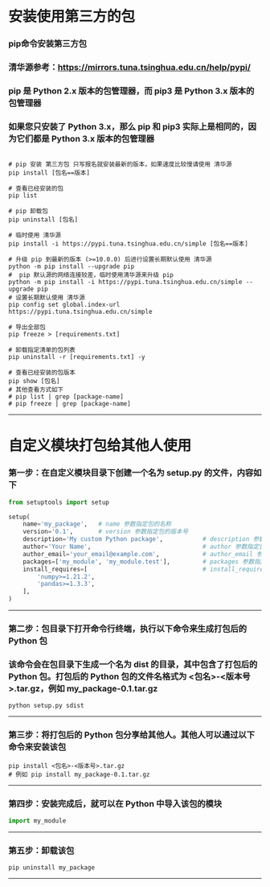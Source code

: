 # 安装使用第三方的包
### pip命令安装第三方包
### 清华源参考：https://mirrors.tuna.tsinghua.edu.cn/help/pypi/

### pip 是 Python 2.x 版本的包管理器，而 pip3 是 Python 3.x 版本的包管理器
### 如果您只安装了 Python 3.x，那么 pip 和 pip3 实际上是相同的，因为它们都是 Python 3.x 版本的包管理器
~~~shell

# pip 安装 第三方包 只写报名就安装最新的版本，如果速度比较慢请使用 清华源
pip install [包名==版本]

# 查看已经安装的包
pip list

# pip 卸载包
pip uninstall [包名]

# 临时使用 清华源
pip install -i https://pypi.tuna.tsinghua.edu.cn/simple [包名==版本]

# 升级 pip 到最新的版本 (>=10.0.0) 后进行设置长期默认使用 清华源
python -m pip install --upgrade pip
#  pip 默认源的网络连接较差，临时使用清华源来升级 pip
python -m pip install -i https://pypi.tuna.tsinghua.edu.cn/simple --upgrade pip
# 设置长期默认使用 清华源
pip config set global.index-url https://pypi.tuna.tsinghua.edu.cn/simple

# 导出全部包
pip freeze > [requirements.txt]

# 卸载指定清单的包列表
pip uninstall -r [requirements.txt] -y

# 查看已经安装的包版本
pip show [包名]
# 其他查看方式如下
# pip list | grep [package-name]
# pip freeze | grep [package-name]

~~~
---

# 自定义模块打包给其他人使用

### 第一步：在自定义模块目录下创建一个名为 setup.py 的文件，内容如下
~~~python
from setuptools import setup

setup(
    name='my_package',   # name 参数指定包的名称
    version='0.1',       # version 参数指定包的版本号
    description='My custom Python package',           # description 参数指定包的描述信息
    author='Your Name',                               # author 参数指定包的作者
    author_email='your_email@example.com',            # author_email 参数指定作者的电子邮件地址
    packages=['my_module', 'my_module.test'],         # packages 参数指定包含的模块或子包的名称
    install_requires=[                                # install_requires 参数指定包的依赖项
        'numpy>=1.21.2',
        'pandas>=1.3.3',
    ],
)
~~~
---

### 第二步：包目录下打开命令行终端，执行以下命令来生成打包后的 Python 包
### 该命令会在包目录下生成一个名为 dist 的目录，其中包含了打包后的 Python 包。打包后的 Python 包的文件名格式为 <包名>-<版本号>.tar.gz，例如 my_package-0.1.tar.gz
~~~shell
python setup.py sdist
~~~
---

### 第三步：将打包后的 Python 包分享给其他人。其他人可以通过以下命令来安装该包
~~~shell
pip install <包名>-<版本号>.tar.gz
# 例如 pip install my_package-0.1.tar.gz
~~~
---

### 第四步：安装完成后，就可以在 Python 中导入该包的模块
~~~python
import my_module
~~~
---

### 第五步：卸载该包
~~~shell
pip uninstall my_package
~~~
---